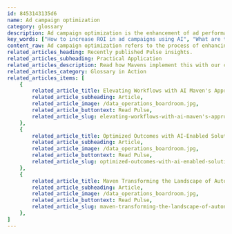```yaml
---
id: 8453143135d6
name: Ad campaign optimization
category: glossary
description: Ad campaign optimization is the enhancement of ad performance through strategic adjustments, leveraging keyword usage, audience targeting, and engaging content to maximize business objectives and market reach.
key_words: ["How to increase ROI in ad campaigns using AI", "What are the best practices for keyword optimization in online advertising", "How to target the right audience for your digital ad campaign", "What is the role of machine learning in ad campaign optimization", "How to improve engagement rates through ad campaign tweaks", "What are the latest trends in dynamic search ads optimization", "How to use data analysis for improving ad campaign performance", "Ways to expand customer base with optimized advertising strategies", "How to enhance brand recognition with effective ad campaign management", "What technologies are used for monitoring and adjusting online ad campaigns."]
content_raw: Ad campaign optimization refers to the process of enhancing the performance of advertising campaigns by making strategic tweaks to achieve specific business objectives. With the primary ad campaign strategies encompassing keyword usage and optimization, dynamic search ads, engaging ad copy, and precise audience targeting, this dynamic process paves the way for a successful online presence. Achieving excellence in an ad campaign is an ongoing endeavor, requiring continual monitoring, feedback, and adjustments based on its performance. Yet, the latter task is not a mere necessity but a fruitful venture which comes with a myriad of business advantages. By optimizing an ad campaign, it acts as a beacon, drawing in different customer segments, including those that may have been overlooked. This allows you to reach a broader audience and tap into potential markets, thus expanding your customer base. Ad campaign optimization also aids in creating compelling and resonant content, targeted at your ideal clients. The result is a higher engagement rate, leading to increased brand recognition, better customer loyalty, and improved overall performance. With this key tool, Maven Technologies can help optimize your ad campaigns. Leveraging advanced technologies along with our experienced professionals, we can analyze and monitor your campaigns, provide constructive feedback and make necessary changes. This customization process enables us to fine tune your advertising strategies, unlocking productivity, boosting your online presence, and ensuring that your business extract the most value out of every ad campaign. Welcome to the modern world of business where the power of technology combined with expert knowledge can transform your online advertising and create exceptional results. This is where vision becomes reality. Through Maven Technologies, prepare to see the business benefit of elite technologies implemented professionally. Let us guide you on your journey to unlock productivity. We believe in delivering value at scale to customers of all sizes.
related_articles_heading: Recently published Pulse insights.
related_articles_subheading: Practical Application
related_articles_description: Read how Mavens implement this with our clients.
related_articles_category: Glossary in Action
related_articles_items: [
	{
		related_article_title: Elevating Workflows with AI Maven's Approach,
		related_article_subheading: Article,
		related_article_image: /data_operations_boardroom.jpg,
		related_article_buttontext: Read Pulse,
		related_article_slug: elevating-workflows-with-ai-maven's-approach
	},
	{
		related_article_title: Optimized Outcomes with AI-Enabled Solutions,
		related_article_subheading: Article,
		related_article_image: /data_operations_boardroom.jpg,
		related_article_buttontext: Read Pulse,
		related_article_slug: optimized-outcomes-with-ai-enabled-solutions
	},
	{
		related_article_title: Maven Transforming the Landscape of Autonomous Vehicles,
		related_article_subheading: Article,
		related_article_image: /data_operations_boardroom.jpg,
		related_article_buttontext: Read Pulse,
		related_article_slug: maven-transforming-the-landscape-of-autonomous-vehicles
	},
]
---
```


